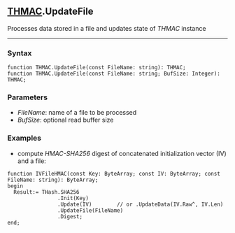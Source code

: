 ## [THMAC](../thmac.md).UpdateFile

Processes data stored in a file and updates state of *THMAC* instance

---
### Syntax
```delphi
function THMAC.UpdateFile(const FileName: string): THMAC;
function THMAC.UpdateFile(const FileName: string; BufSize: Integer): THMAC;
```

### Parameters
*   *FileName*: name of a file to be processed
*   *BufSize*: optional read buffer size

### Examples
*  compute *HMAC-SHA256* digest of concatenated initialization vector (IV) and a file: 
```delphi
function IVFileHMAC(const Key: ByteArray; const IV: ByteArray; const FileName: string): ByteArray;
begin
  Result:= THash.SHA256
                .Init(Key)
                .Update(IV)        // or .UpdateData(IV.Raw^, IV.Len)
                .UpdateFile(FileName)
                .Digest;
end;
```
